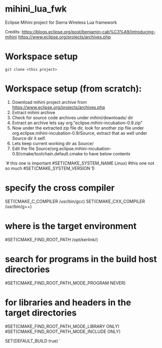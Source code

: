 # mihini_lua_fwk
Eclipse Mihini project for Sierra Wireless Lua framework

Credits: 
https://blogs.eclipse.org/post/benjamin-cab%C3%A9/introducing-mihini
https://www.eclipse.org/projects/archives.php

# Workspace setup
`git clone <this project>`

# Workspace setup (from scratch):
1. Download mihini project archive from https://www.eclipse.org/projects/archives.php
2. Extract mihini archive
3. Check for source code archives under mihini/downloads/ dir
4. Extract an archive lets say org."eclipse.mihini-incubation-0.9.zip"
5. Now under the extracted zip file dir, look for another zip file under org.eclipse.mihini-incubation-0.9/Source, extract that as well under Source dir it self.
6. Lets keep current working dir as Source/ 
7. Edit the file Source/org.eclipse.mihini-incubation-0.9/cmake/toolchain.default.cmake to have below contents

`# this one is important
#SET(CMAKE_SYSTEM_NAME Linux)
#this one not so much
#SET(CMAKE_SYSTEM_VERSION 1)

# specify the cross compiler
SET(CMAKE_C_COMPILER   /usr/bin/gcc)
SET(CMAKE_CXX_COMPILER /usr/bin/g++)

# where is the target environment
#SET(CMAKE_FIND_ROOT_PATH  /opt/kerlink/)

# search for programs in the build host directories
#SET(CMAKE_FIND_ROOT_PATH_MODE_PROGRAM NEVER)
# for libraries and headers in the target directories
#SET(CMAKE_FIND_ROOT_PATH_MODE_LIBRARY ONLY)
#SET(CMAKE_FIND_ROOT_PATH_MODE_INCLUDE ONLY)

SET(DEFAULT_BUILD true)
`
